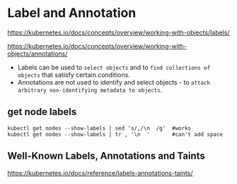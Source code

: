 # Label and Annotation

https://kubernetes.io/docs/concepts/overview/working-with-objects/labels/

https://kubernetes.io/docs/concepts/overview/working-with-objects/annotations/

- Labels can be used to `select objects` and to `find collections of objects` that satisfy certain conditions.
- Annotations are not used to identify and select objects - to `attach arbitrary non-identifying metadata to objects`.

## get node labels
```
kubectl get nodes --show-labels | sed 's/,/\n  /g'  #works
kubectl get nodes --show-labels | tr , '\n  '       #can't add space
```

## Well-Known Labels, Annotations and Taints
https://kubernetes.io/docs/reference/labels-annotations-taints/
